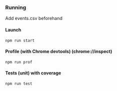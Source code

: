 ### Running
Add events.csv beforehand

#### Launch
```
npm run start
```

#### Profile (with Chrome devtools) (chrome://inspect)
```
npm run prof
```

#### Tests (unit) with coverage
```
npm run test
```